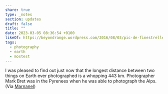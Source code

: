 ```yaml
---
share: true
type: _notes
section: updates
draft: false
title: ""
date: 2023-03-05 08:36:54 +0100
likeOf: https://beyondrange.wordpress.com/2016/08/03/pic-de-finestrelles-pic-gaspard-ecrins-443-km/
tags:
  - photography
  - earth
  - mostest
---
```



I was pleased to find out just now that the longest distance between two things on Earth ever photographed is a whopping 443 km. Photographer Mark Bret was in the Pyrenees when he was able to photograph the Alps. (Via [Marnanel](https://tech.lgbt/@marnanel@queer.party/109968333660321913))